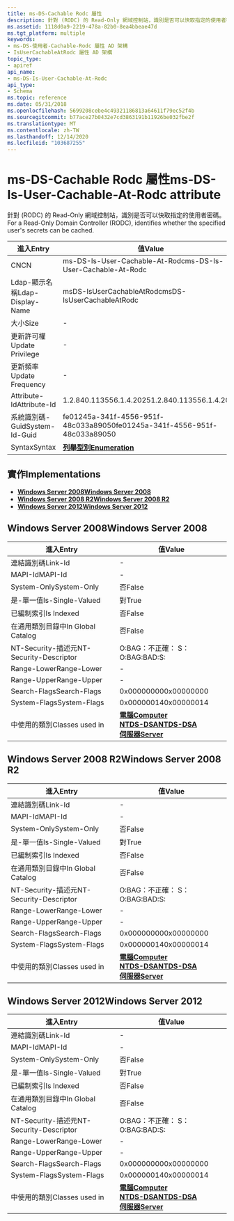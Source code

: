 ```yaml
---
title: ms-DS-Cachable Rodc 屬性
description: 針對 (RODC) 的 Read-Only 網域控制站，識別是否可以快取指定的使用者密碼。
ms.assetid: 1118d0a9-2219-478a-82b0-8ea4bbeae47d
ms.tgt_platform: multiple
keywords:
- ms-DS-使用者-Cachable-Rodc 屬性 AD 架構
- IsUserCachableAtRodc 屬性 AD 架構
topic_type:
- apiref
api_name:
- ms-DS-Is-User-Cachable-At-Rodc
api_type:
- Schema
ms.topic: reference
ms.date: 05/31/2018
ms.openlocfilehash: 5699208cebe4c49321186813a64611f79ec52f4b
ms.sourcegitcommit: b77ace27b0432e7cd3863191b11926be032fbe2f
ms.translationtype: MT
ms.contentlocale: zh-TW
ms.lasthandoff: 12/14/2020
ms.locfileid: "103687255"
---
```

# <a name="ms-ds-is-user-cachable-at-rodc-attribute"></a><span data-ttu-id="a50a0-105">ms-DS-Cachable Rodc 屬性</span><span class="sxs-lookup"><span data-stu-id="a50a0-105">ms-DS-Is-User-Cachable-At-Rodc attribute</span></span>

<span data-ttu-id="a50a0-106">針對 (RODC) 的 Read-Only 網域控制站，識別是否可以快取指定的使用者密碼。</span><span class="sxs-lookup"><span data-stu-id="a50a0-106">For a Read-Only Domain Controller (RODC), identifies whether the specified user's secrets can be cached.</span></span>



| <span data-ttu-id="a50a0-107">進入</span><span class="sxs-lookup"><span data-stu-id="a50a0-107">Entry</span></span> | <span data-ttu-id="a50a0-108">值</span><span class="sxs-lookup"><span data-stu-id="a50a0-108">Value</span></span> |
|-------------------|--------------------------------------|
| <span data-ttu-id="a50a0-109">CN</span><span class="sxs-lookup"><span data-stu-id="a50a0-109">CN</span></span>                | <span data-ttu-id="a50a0-110">ms-DS-Is-User-Cachable-At-Rodc</span><span class="sxs-lookup"><span data-stu-id="a50a0-110">ms-DS-Is-User-Cachable-At-Rodc</span></span>       |
| <span data-ttu-id="a50a0-111">Ldap-顯示名稱</span><span class="sxs-lookup"><span data-stu-id="a50a0-111">Ldap-Display-Name</span></span> | <span data-ttu-id="a50a0-112">msDS-IsUserCachableAtRodc</span><span class="sxs-lookup"><span data-stu-id="a50a0-112">msDS-IsUserCachableAtRodc</span></span>            |
| <span data-ttu-id="a50a0-113">大小</span><span class="sxs-lookup"><span data-stu-id="a50a0-113">Size</span></span>              | \-                                   |
| <span data-ttu-id="a50a0-114">更新許可權</span><span class="sxs-lookup"><span data-stu-id="a50a0-114">Update Privilege</span></span>  | \-                                   |
| <span data-ttu-id="a50a0-115">更新頻率</span><span class="sxs-lookup"><span data-stu-id="a50a0-115">Update Frequency</span></span>  | \-                                   |
| <span data-ttu-id="a50a0-116">Attribute-Id</span><span class="sxs-lookup"><span data-stu-id="a50a0-116">Attribute-Id</span></span>      | <span data-ttu-id="a50a0-117">1.2.840.113556.1.4.2025</span><span class="sxs-lookup"><span data-stu-id="a50a0-117">1.2.840.113556.1.4.2025</span></span>              |
| <span data-ttu-id="a50a0-118">系統識別碼-Guid</span><span class="sxs-lookup"><span data-stu-id="a50a0-118">System-Id-Guid</span></span>    | <span data-ttu-id="a50a0-119">fe01245a-341f-4556-951f-48c033a89050</span><span class="sxs-lookup"><span data-stu-id="a50a0-119">fe01245a-341f-4556-951f-48c033a89050</span></span> |
| <span data-ttu-id="a50a0-120">Syntax</span><span class="sxs-lookup"><span data-stu-id="a50a0-120">Syntax</span></span>            | [<span data-ttu-id="a50a0-121">**列舉型別**</span><span class="sxs-lookup"><span data-stu-id="a50a0-121">**Enumeration**</span></span>](s-enumeration.md) |



## <a name="implementations"></a><span data-ttu-id="a50a0-122">實作</span><span class="sxs-lookup"><span data-stu-id="a50a0-122">Implementations</span></span>

-   [<span data-ttu-id="a50a0-123">**Windows Server 2008**</span><span class="sxs-lookup"><span data-stu-id="a50a0-123">**Windows Server 2008**</span></span>](#windows-server-2008)
-   [<span data-ttu-id="a50a0-124">**Windows Server 2008 R2**</span><span class="sxs-lookup"><span data-stu-id="a50a0-124">**Windows Server 2008 R2**</span></span>](#windows-server-2008-r2)
-   [<span data-ttu-id="a50a0-125">**Windows Server 2012**</span><span class="sxs-lookup"><span data-stu-id="a50a0-125">**Windows Server 2012**</span></span>](#windows-server-2012)

## <a name="windows-server-2008"></a><span data-ttu-id="a50a0-126">Windows Server 2008</span><span class="sxs-lookup"><span data-stu-id="a50a0-126">Windows Server 2008</span></span>



| <span data-ttu-id="a50a0-127">進入</span><span class="sxs-lookup"><span data-stu-id="a50a0-127">Entry</span></span> | <span data-ttu-id="a50a0-128">值</span><span class="sxs-lookup"><span data-stu-id="a50a0-128">Value</span></span> |
|------------------------|--------------------------------------------------------------------------------------------------------------------------|
| <span data-ttu-id="a50a0-129">連結識別碼</span><span class="sxs-lookup"><span data-stu-id="a50a0-129">Link-Id</span></span>                | \-                                                                                                                       |
| <span data-ttu-id="a50a0-130">MAPI-Id</span><span class="sxs-lookup"><span data-stu-id="a50a0-130">MAPI-Id</span></span>                | \-                                                                                                                       |
| <span data-ttu-id="a50a0-131">System-Only</span><span class="sxs-lookup"><span data-stu-id="a50a0-131">System-Only</span></span>            | <span data-ttu-id="a50a0-132">否</span><span class="sxs-lookup"><span data-stu-id="a50a0-132">False</span></span>                                                                                                                    |
| <span data-ttu-id="a50a0-133">是-單一值</span><span class="sxs-lookup"><span data-stu-id="a50a0-133">Is-Single-Valued</span></span>       | <span data-ttu-id="a50a0-134">對</span><span class="sxs-lookup"><span data-stu-id="a50a0-134">True</span></span>                                                                                                                     |
| <span data-ttu-id="a50a0-135">已編制索引</span><span class="sxs-lookup"><span data-stu-id="a50a0-135">Is Indexed</span></span>             | <span data-ttu-id="a50a0-136">否</span><span class="sxs-lookup"><span data-stu-id="a50a0-136">False</span></span>                                                                                                                    |
| <span data-ttu-id="a50a0-137">在通用類別目錄中</span><span class="sxs-lookup"><span data-stu-id="a50a0-137">In Global Catalog</span></span>      | <span data-ttu-id="a50a0-138">否</span><span class="sxs-lookup"><span data-stu-id="a50a0-138">False</span></span>                                                                                                                    |
| <span data-ttu-id="a50a0-139">NT-Security-描述元</span><span class="sxs-lookup"><span data-stu-id="a50a0-139">NT-Security-Descriptor</span></span> | <span data-ttu-id="a50a0-140">O:BAG：不正確： S：</span><span class="sxs-lookup"><span data-stu-id="a50a0-140">O:BAG:BAD:S:</span></span>                                                                                                             |
| <span data-ttu-id="a50a0-141">Range-Lower</span><span class="sxs-lookup"><span data-stu-id="a50a0-141">Range-Lower</span></span>            | \-                                                                                                                       |
| <span data-ttu-id="a50a0-142">Range-Upper</span><span class="sxs-lookup"><span data-stu-id="a50a0-142">Range-Upper</span></span>            | \-                                                                                                                       |
| <span data-ttu-id="a50a0-143">Search-Flags</span><span class="sxs-lookup"><span data-stu-id="a50a0-143">Search-Flags</span></span>           | <span data-ttu-id="a50a0-144">0x00000000</span><span class="sxs-lookup"><span data-stu-id="a50a0-144">0x00000000</span></span>                                                                                                               |
| <span data-ttu-id="a50a0-145">System-Flags</span><span class="sxs-lookup"><span data-stu-id="a50a0-145">System-Flags</span></span>           | <span data-ttu-id="a50a0-146">0x00000014</span><span class="sxs-lookup"><span data-stu-id="a50a0-146">0x00000014</span></span>                                                                                                               |
| <span data-ttu-id="a50a0-147">中使用的類別</span><span class="sxs-lookup"><span data-stu-id="a50a0-147">Classes used in</span></span>        | [<span data-ttu-id="a50a0-148">**電腦**</span><span class="sxs-lookup"><span data-stu-id="a50a0-148">**Computer**</span></span>](c-computer.md)<br/> [<span data-ttu-id="a50a0-149">**NTDS-DSA**</span><span class="sxs-lookup"><span data-stu-id="a50a0-149">**NTDS-DSA**</span></span>](c-ntdsdsa.md)<br/> [<span data-ttu-id="a50a0-150">**伺服器**</span><span class="sxs-lookup"><span data-stu-id="a50a0-150">**Server**</span></span>](c-server.md)<br/> |



## <a name="windows-server-2008-r2"></a><span data-ttu-id="a50a0-151">Windows Server 2008 R2</span><span class="sxs-lookup"><span data-stu-id="a50a0-151">Windows Server 2008 R2</span></span>



| <span data-ttu-id="a50a0-152">進入</span><span class="sxs-lookup"><span data-stu-id="a50a0-152">Entry</span></span> | <span data-ttu-id="a50a0-153">值</span><span class="sxs-lookup"><span data-stu-id="a50a0-153">Value</span></span> |
|------------------------|--------------------------------------------------------------------------------------------------------------------------|
| <span data-ttu-id="a50a0-154">連結識別碼</span><span class="sxs-lookup"><span data-stu-id="a50a0-154">Link-Id</span></span>                | \-                                                                                                                       |
| <span data-ttu-id="a50a0-155">MAPI-Id</span><span class="sxs-lookup"><span data-stu-id="a50a0-155">MAPI-Id</span></span>                | \-                                                                                                                       |
| <span data-ttu-id="a50a0-156">System-Only</span><span class="sxs-lookup"><span data-stu-id="a50a0-156">System-Only</span></span>            | <span data-ttu-id="a50a0-157">否</span><span class="sxs-lookup"><span data-stu-id="a50a0-157">False</span></span>                                                                                                                    |
| <span data-ttu-id="a50a0-158">是-單一值</span><span class="sxs-lookup"><span data-stu-id="a50a0-158">Is-Single-Valued</span></span>       | <span data-ttu-id="a50a0-159">對</span><span class="sxs-lookup"><span data-stu-id="a50a0-159">True</span></span>                                                                                                                     |
| <span data-ttu-id="a50a0-160">已編制索引</span><span class="sxs-lookup"><span data-stu-id="a50a0-160">Is Indexed</span></span>             | <span data-ttu-id="a50a0-161">否</span><span class="sxs-lookup"><span data-stu-id="a50a0-161">False</span></span>                                                                                                                    |
| <span data-ttu-id="a50a0-162">在通用類別目錄中</span><span class="sxs-lookup"><span data-stu-id="a50a0-162">In Global Catalog</span></span>      | <span data-ttu-id="a50a0-163">否</span><span class="sxs-lookup"><span data-stu-id="a50a0-163">False</span></span>                                                                                                                    |
| <span data-ttu-id="a50a0-164">NT-Security-描述元</span><span class="sxs-lookup"><span data-stu-id="a50a0-164">NT-Security-Descriptor</span></span> | <span data-ttu-id="a50a0-165">O:BAG：不正確： S：</span><span class="sxs-lookup"><span data-stu-id="a50a0-165">O:BAG:BAD:S:</span></span>                                                                                                             |
| <span data-ttu-id="a50a0-166">Range-Lower</span><span class="sxs-lookup"><span data-stu-id="a50a0-166">Range-Lower</span></span>            | \-                                                                                                                       |
| <span data-ttu-id="a50a0-167">Range-Upper</span><span class="sxs-lookup"><span data-stu-id="a50a0-167">Range-Upper</span></span>            | \-                                                                                                                       |
| <span data-ttu-id="a50a0-168">Search-Flags</span><span class="sxs-lookup"><span data-stu-id="a50a0-168">Search-Flags</span></span>           | <span data-ttu-id="a50a0-169">0x00000000</span><span class="sxs-lookup"><span data-stu-id="a50a0-169">0x00000000</span></span>                                                                                                               |
| <span data-ttu-id="a50a0-170">System-Flags</span><span class="sxs-lookup"><span data-stu-id="a50a0-170">System-Flags</span></span>           | <span data-ttu-id="a50a0-171">0x00000014</span><span class="sxs-lookup"><span data-stu-id="a50a0-171">0x00000014</span></span>                                                                                                               |
| <span data-ttu-id="a50a0-172">中使用的類別</span><span class="sxs-lookup"><span data-stu-id="a50a0-172">Classes used in</span></span>        | [<span data-ttu-id="a50a0-173">**電腦**</span><span class="sxs-lookup"><span data-stu-id="a50a0-173">**Computer**</span></span>](c-computer.md)<br/> [<span data-ttu-id="a50a0-174">**NTDS-DSA**</span><span class="sxs-lookup"><span data-stu-id="a50a0-174">**NTDS-DSA**</span></span>](c-ntdsdsa.md)<br/> [<span data-ttu-id="a50a0-175">**伺服器**</span><span class="sxs-lookup"><span data-stu-id="a50a0-175">**Server**</span></span>](c-server.md)<br/> |



## <a name="windows-server-2012"></a><span data-ttu-id="a50a0-176">Windows Server 2012</span><span class="sxs-lookup"><span data-stu-id="a50a0-176">Windows Server 2012</span></span>



| <span data-ttu-id="a50a0-177">進入</span><span class="sxs-lookup"><span data-stu-id="a50a0-177">Entry</span></span> | <span data-ttu-id="a50a0-178">值</span><span class="sxs-lookup"><span data-stu-id="a50a0-178">Value</span></span> |
|------------------------|--------------------------------------------------------------------------------------------------------------------------|
| <span data-ttu-id="a50a0-179">連結識別碼</span><span class="sxs-lookup"><span data-stu-id="a50a0-179">Link-Id</span></span>                | \-                                                                                                                       |
| <span data-ttu-id="a50a0-180">MAPI-Id</span><span class="sxs-lookup"><span data-stu-id="a50a0-180">MAPI-Id</span></span>                | \-                                                                                                                       |
| <span data-ttu-id="a50a0-181">System-Only</span><span class="sxs-lookup"><span data-stu-id="a50a0-181">System-Only</span></span>            | <span data-ttu-id="a50a0-182">否</span><span class="sxs-lookup"><span data-stu-id="a50a0-182">False</span></span>                                                                                                                    |
| <span data-ttu-id="a50a0-183">是-單一值</span><span class="sxs-lookup"><span data-stu-id="a50a0-183">Is-Single-Valued</span></span>       | <span data-ttu-id="a50a0-184">對</span><span class="sxs-lookup"><span data-stu-id="a50a0-184">True</span></span>                                                                                                                     |
| <span data-ttu-id="a50a0-185">已編制索引</span><span class="sxs-lookup"><span data-stu-id="a50a0-185">Is Indexed</span></span>             | <span data-ttu-id="a50a0-186">否</span><span class="sxs-lookup"><span data-stu-id="a50a0-186">False</span></span>                                                                                                                    |
| <span data-ttu-id="a50a0-187">在通用類別目錄中</span><span class="sxs-lookup"><span data-stu-id="a50a0-187">In Global Catalog</span></span>      | <span data-ttu-id="a50a0-188">否</span><span class="sxs-lookup"><span data-stu-id="a50a0-188">False</span></span>                                                                                                                    |
| <span data-ttu-id="a50a0-189">NT-Security-描述元</span><span class="sxs-lookup"><span data-stu-id="a50a0-189">NT-Security-Descriptor</span></span> | <span data-ttu-id="a50a0-190">O:BAG：不正確： S：</span><span class="sxs-lookup"><span data-stu-id="a50a0-190">O:BAG:BAD:S:</span></span>                                                                                                             |
| <span data-ttu-id="a50a0-191">Range-Lower</span><span class="sxs-lookup"><span data-stu-id="a50a0-191">Range-Lower</span></span>            | \-                                                                                                                       |
| <span data-ttu-id="a50a0-192">Range-Upper</span><span class="sxs-lookup"><span data-stu-id="a50a0-192">Range-Upper</span></span>            | \-                                                                                                                       |
| <span data-ttu-id="a50a0-193">Search-Flags</span><span class="sxs-lookup"><span data-stu-id="a50a0-193">Search-Flags</span></span>           | <span data-ttu-id="a50a0-194">0x00000000</span><span class="sxs-lookup"><span data-stu-id="a50a0-194">0x00000000</span></span>                                                                                                               |
| <span data-ttu-id="a50a0-195">System-Flags</span><span class="sxs-lookup"><span data-stu-id="a50a0-195">System-Flags</span></span>           | <span data-ttu-id="a50a0-196">0x00000014</span><span class="sxs-lookup"><span data-stu-id="a50a0-196">0x00000014</span></span>                                                                                                               |
| <span data-ttu-id="a50a0-197">中使用的類別</span><span class="sxs-lookup"><span data-stu-id="a50a0-197">Classes used in</span></span>        | [<span data-ttu-id="a50a0-198">**電腦**</span><span class="sxs-lookup"><span data-stu-id="a50a0-198">**Computer**</span></span>](c-computer.md)<br/> [<span data-ttu-id="a50a0-199">**NTDS-DSA**</span><span class="sxs-lookup"><span data-stu-id="a50a0-199">**NTDS-DSA**</span></span>](c-ntdsdsa.md)<br/> [<span data-ttu-id="a50a0-200">**伺服器**</span><span class="sxs-lookup"><span data-stu-id="a50a0-200">**Server**</span></span>](c-server.md)<br/> |



 

 





